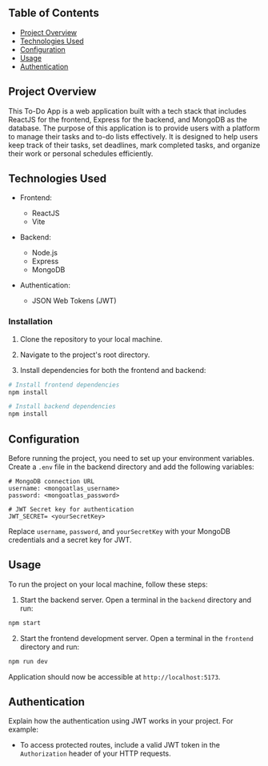 
## Table of Contents

- [Project Overview](#project-overview)
- [Technologies Used](#technologies-used)
- [Configuration](#configuration)
- [Usage](#usage)
- [Authentication](#authentication)

## Project Overview

This To-Do App is a web application built with a tech stack that includes ReactJS for the frontend, Express for the backend, and MongoDB as the database. The purpose of this application is to provide users with a platform to manage their tasks and to-do lists effectively. It is designed to help users keep track of their tasks, set deadlines, mark completed tasks, and organize their work or personal schedules efficiently.



## Technologies Used

- Frontend:
  - ReactJS
  - Vite

- Backend:
  - Node.js
  - Express
  - MongoDB

- Authentication:
  - JSON Web Tokens (JWT)


### Installation

1. Clone the repository to your local machine.

2. Navigate to the project's root directory.

3. Install dependencies for both the frontend and backend:

```bash
# Install frontend dependencies
npm install

# Install backend dependencies
npm install
```

## Configuration

Before running the project, you need to set up your environment variables. Create a `.env` file in the backend directory and add the following variables:

```dotenv
# MongoDB connection URL
username: <mongoatlas_username>
password: <mongoatlas_password>

# JWT Secret key for authentication
JWT_SECRET= <yourSecretKey>
```

Replace `username`, `password`, and `yourSecretKey` with your MongoDB credentials and a secret key for JWT.

## Usage

To run the project on your local machine, follow these steps:

1. Start the backend server. Open a terminal in the `backend` directory and run:

```bash
npm start
```

2. Start the frontend development server. Open a terminal in the `frontend` directory and run:

```bash
npm run dev
```

 Application should now be accessible at `http://localhost:5173`.

## Authentication

Explain how the authentication using JWT works in your project. For example:

- To access protected routes, include a valid JWT token in the `Authorization` header of your HTTP requests.
